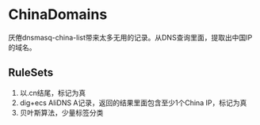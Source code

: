 # ChinaDomains

厌倦dnsmasq-china-list带来太多无用的记录。从DNS查询里面，提取出中国IP的域名。


## RuleSets

1. 以.cn结尾，标记为真
2. dig+ecs AliDNS A记录，返回的结果里面包含至少1个China IP，标记为真
3. 贝叶斯算法，少量标签分类
